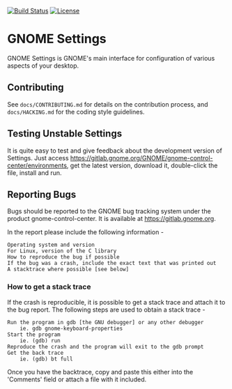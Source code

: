 [![Build Status](https://gitlab.gnome.org/GNOME/gnome-control-center/badges/master/build.svg)](https://gitlab.gnome.org/GNOME/gnome-control-center/pipelines)
[![License](https://img.shields.io/badge/License-GPL%20v2-blue.svg)](https://gitlab.gnome.org/GNOME/gnome-control-center/blob/master/COPYING)

GNOME Settings
====================

GNOME Settings is GNOME's main interface for configuration of various aspects of
your desktop.

## Contributing

See `docs/CONTRIBUTING.md` for details on the contribution process, and `docs/HACKING.md`
for the coding style guidelines.

## Testing Unstable Settings

It is quite easy to test and give feedback about the development version of Settings.
Just access https://gitlab.gnome.org/GNOME/gnome-control-center/environments, get
the latest version, download it, double-click the file, install and run.

## Reporting Bugs

Bugs should be reported to the GNOME bug tracking system under the product
gnome-control-center. It is available at https://gitlab.gnome.org.

In the report please include the following information -

	Operating system and version
	For Linux, version of the C library
	How to reproduce the bug if possible
	If the bug was a crash, include the exact text that was printed out
	A stacktrace where possible [see below]

### How to get a stack trace

If the crash is reproducible, it is possible to get a stack trace and 
attach it to the bug report. The following steps are used to obtain a 
stack trace -
	
	Run the program in gdb [the GNU debugger] or any other debugger
		ie. gdb gnome-keyboard-properties
	Start the program
		ie. (gdb) run
	Reproduce the crash and the program will exit to the gdb prompt
	Get the back trace
		ie. (gdb) bt full

Once you have the backtrace, copy and paste this either into the 
'Comments' field or attach a file with it included.
